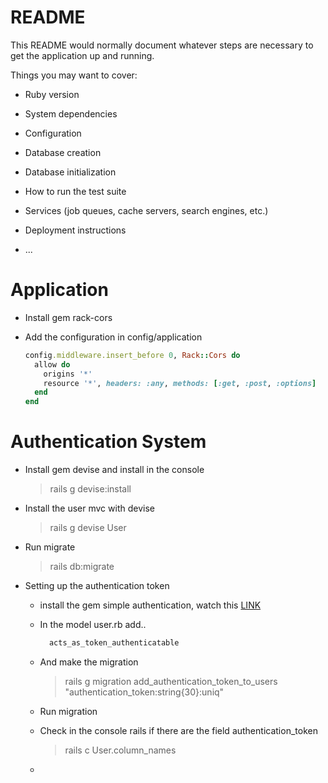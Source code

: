 # README

This README would normally document whatever steps are necessary to get the
application up and running.

Things you may want to cover:

* Ruby version

* System dependencies

* Configuration

* Database creation

* Database initialization

* How to run the test suite

* Services (job queues, cache servers, search engines, etc.)

* Deployment instructions

* ...

# Application

* Install gem rack-cors

* Add the configuration in config/application

  ```ruby
  config.middleware.insert_before 0, Rack::Cors do
    allow do
      origins '*'
      resource '*', headers: :any, methods: [:get, :post, :options]
    end
  end
  ```

# Authentication System

* Install gem devise and install in the console

  > rails g devise:install

* Install the user mvc with devise

  > rails g devise User

* Run migrate

  > rails db:migrate

* Setting up the authentication token

  - install the gem simple authentication, watch this [LINK](https://github.com/gonzalo-bulnes/simple_token_authentication)

  - In the model user.rb add..

    ```ruby
      acts_as_token_authenticatable
    ```

  - And make the migration

    >rails g migration add_authentication_token_to_users "authentication_token:string{30}:uniq"

  - Run migration

  - Check in the console rails if there are the field authentication_token

    > rails c
    User.column_names

  -
